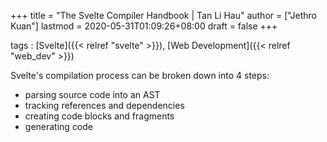 +++
title = "The Svelte Compiler Handbook | Tan Li Hau"
author = ["Jethro Kuan"]
lastmod = 2020-05-31T01:09:26+08:00
draft = false
+++

tags
: [Svelte]({{< relref "svelte" >}}), [Web Development]({{< relref "web_dev" >}})

Svelte's compilation process can be broken down into 4 steps:

- parsing source code into an AST
- tracking references and dependencies
- creating code blocks and fragments
- generating code
